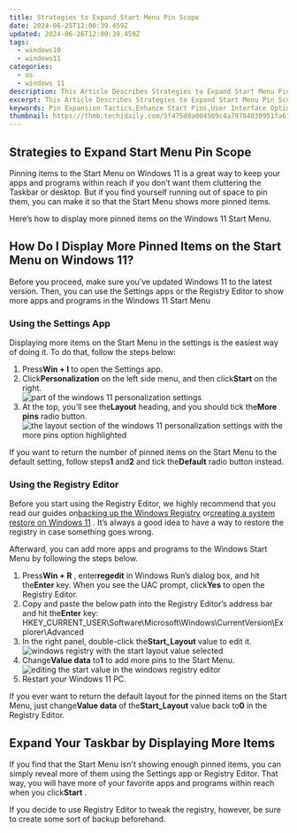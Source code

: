 ```yaml
---
title: Strategies to Expand Start Menu Pin Scope
date: 2024-06-25T12:00:39.459Z
updated: 2024-06-26T12:00:39.459Z
tags:
  - windows10
  - windows11
categories:
  - os
  - windows 11
description: This Article Describes Strategies to Expand Start Menu Pin Scope
excerpt: This Article Describes Strategies to Expand Start Menu Pin Scope
keywords: Pin Expansion Tactics,Enhance Start Pins,User Interface Optimization,Windows Management Strategies,Pin Accessibility Improvement,UI Scope Extension,Start Menu Customization Techniques
thumbnail: https://thmb.techidaily.com/5f475d0a004509c4a79784030951fa61283b4484815daf27a43d6a0afc55a2c8.jpg
---
```


## Strategies to Expand Start Menu Pin Scope

 Pinning items to the Start Menu on Windows 11 is a great way to keep your apps and programs within reach if you don’t want them cluttering the Taskbar or desktop. But if you find yourself running out of space to pin them, you can make it so that the Start Menu shows more pinned items.

 Here’s how to display more pinned items on the Windows 11 Start Menu.

## How Do I Display More Pinned Items on the Start Menu on Windows 11?

 Before you proceed, make sure you’ve updated Windows 11 to the latest version. Then, you can use the Settings apps or the Registry Editor to show more apps and programs in the Windows 11 Start Menu

### Using the Settings App

 Displaying more items on the Start Menu in the settings is the easiest way of doing it. To do that, follow the steps below:

1. Press**Win + I** to open the Settings app.
2. Click**Personalization** on the left side menu, and then click**Start** on the right.  
![part of the windows 11 personalization settings](https://static1.makeuseofimages.com/wordpress/wp-content/uploads/2022/12/part-windows-11-personalization-settings.jpg)
3. At the top, you’ll see the**Layout** heading, and you should tick the**More pins** radio button.  
![the layout section of the windows 11 personalization settings with the more pins option highlighted](https://static1.makeuseofimages.com/wordpress/wp-content/uploads/2022/12/layout-section-start-settings-windows-11.jpg)

 If you want to return the number of pinned items on the Start Menu to the default setting, follow steps**1** and**2** and tick the**Default** radio button instead.

### Using the Registry Editor

 Before you start using the Registry Editor, we highly recommend that you read our guides on[backing up the Windows Registry](https://www.makeuseof.com/tag/backup-restore-windows-registry/) or[creating a system restore on Windows 11](https://www.makeuseof.com/windows-11-create-restore-point/) . It’s always a good idea to have a way to restore the registry in case something goes wrong.

 Afterward, you can add more apps and programs to the Windows Start Menu by following the steps below.

1. Press**Win + R** , enter**regedit** in Windows Run’s dialog box, and hit the**Enter** key. When you see the UAC prompt, click**Yes** to open the Registry Editor.
2. Copy and paste the below path into the Registry Editor’s address bar and hit the**Enter** key:  
HKEY_CURRENT_USER\Software\Microsoft\Windows\CurrentVersion\Explorer\Advanced
3. In the right panel, double-click the**Start\_Layout** value to edit it.  
![windows registry with the start layout value selected](https://static1.makeuseofimages.com/wordpress/wp-content/uploads/2022/12/windows-reg-editor-start-layout-value-selected.jpg)
4. Change**Value data** to**1** to add more pins to the Start Menu.  
![editing the start value in the windows registry editor](https://static1.makeuseofimages.com/wordpress/wp-content/uploads/2022/12/start-layout-value-regedit.jpg)
5. Restart your Windows 11 PC.

 If you ever want to return the default layout for the pinned items on the Start Menu, just change**Value data** of the**Start\_Layout** value back to**0** in the Registry Editor.

## Expand Your Taskbar by Displaying More Items

 If you find that the Start Menu isn't showing enough pinned items, you can simply reveal more of them using the Settings app or Registry Editor. That way, you will have more of your favorite apps and programs within reach when you click**Start** .

 If you decide to use Registry Editor to tweak the registry, however, be sure to create some sort of backup beforehand.


<ins class="adsbygoogle"
     style="display:block"
     data-ad-format="autorelaxed"
     data-ad-client="ca-pub-7571918770474297"
     data-ad-slot="1223367746"></ins>



<ins class="adsbygoogle"
     style="display:block"
     data-ad-client="ca-pub-7571918770474297"
     data-ad-slot="8358498916"
     data-ad-format="auto"
     data-full-width-responsive="true"></ins>


